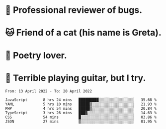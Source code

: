 # 🐛 Professional reviewer of bugs.
# 🐱 Friend of a cat (his name is Greta).
# 📜 Poetry lover.
# 🎸 Terrible playing guitar, but I try.

<!--START_SECTION:waka-->

```text
From: 13 April 2022 - To: 20 April 2022

JavaScript       8 hrs 24 mins   █████████░░░░░░░░░░░░░░░░   35.68 %
YAML             5 hrs 10 mins   █████▒░░░░░░░░░░░░░░░░░░░   21.93 %
PHP              4 hrs 54 mins   █████▒░░░░░░░░░░░░░░░░░░░   20.84 %
TypeScript       3 hrs 26 mins   ███▓░░░░░░░░░░░░░░░░░░░░░   14.63 %
CSS              54 mins         █░░░░░░░░░░░░░░░░░░░░░░░░   03.86 %
JSON             27 mins         ▒░░░░░░░░░░░░░░░░░░░░░░░░   01.95 %
```

<!--END_SECTION:waka-->
